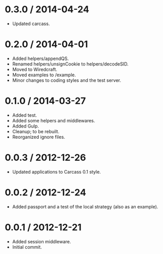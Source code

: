 
0.3.0 / 2014-04-24
==================

 * Updated carcass.

0.2.0 / 2014-04-01
==================

 * Added helpers/appendQS.
 * Renamed helpers/unsignCookie to helpers/decodeSID.
 * Moved to Wiredcraft.
 * Moved examples to /example.
 * Minor changes to coding styles and the test server.

0.1.0 / 2014-03-27
==================

 * Added test.
 * Added some helpers and middlewares.
 * Added Gulp.
 * Cleanup; to be rebuilt.
 * Reorganized ignore files.

0.0.3 / 2012-12-26
==================

  * Updated applications to Carcass 0.1 style.

0.0.2 / 2012-12-24
==================

  * Added passport and a test of the local strategy (also as an example).

0.0.1 / 2012-12-21
==================

  * Added session middleware.
  * Initial commit.
